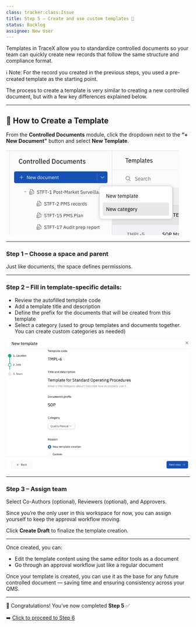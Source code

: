 ```yaml
---
class: tracker:class:Issue
title: Step 5 – Create and use custom templates 🧩
status: Backlog
assignee: New User
---
```


Templates in TraceX allow you to standardize controlled documents so your team can quickly create new records that follow the same structure and compliance format. 

ℹ️ Note: For the record you created in the previous steps, you used a pre-created template as the starting point.

The process to create a template is very similar to creating a new controlled document, but with a few key differences explained below.

---

## 🔨 How to Create a Template

From the **Controlled Documents** module, click the dropdown next to the **“+ New Document”** button and select **New Template**.

![New Template Creation Start](https://raw.githubusercontent.com/charles-rollet/controlled-docs-test/main/assets/images/new-template-start.png)

---

### Step 1 – Choose a space and parent

Just like documents, the space defines permissions.

---

### Step 2 – Fill in template-specific details:

- Review the autofilled template code  
- Add a template title and description  
- Define the prefix for the documents that will be created from this template  
- Select a category (used to group templates and documents together. You can create custom categories as needed)

![New Template Wizard](https://raw.githubusercontent.com/charles-rollet/controlled-docs-test/main/assets/images/new-template-wizard.png)

---

### Step 3 – Assign team

Select Co-Authors (optional), Reviewers (optional), and Approvers.

Since you’re the only user in this workspace for now, you can assign yourself to keep the approval workflow moving.

Click **Create Draft** to finalize the template creation.

---

Once created, you can:

- Edit the template content using the same editor tools as a document  
- Go through an approval workflow just like a regular document  

Once your template is created, you can use it as the base for any future controlled document — saving time and ensuring consistency across your QMS.

---

🎉 Congratulations! You’ve now completed **Step 5** ✅

➡️ [Click to proceed to Step 6](LINK_TO_STEP_6)

